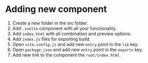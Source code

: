 # Adding new component

1. Create a new folder in the src folder.
2. Add `.svelte` component with all your functionality.
3. Add `index.html` with all combination and preview options.
4. Add `index.js` files for exporting build.
5. Open `vite.config.js` and add new `entry` point in the `lib` key.
6. Open `package.json` and add new `entry` point in the `exports` key.
7. Add new link to the component the `root/index.html`.

